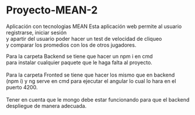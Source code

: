 # Proyecto-MEAN-2
Aplicación con tecnologias MEAN
Esta aplicación web permite al usuario registrarse, iniciar sesión <br>
y apartir del usuario poder hacer un test de velocidad de cliqueo <br>
y comparar los promedios con los de otros jugadores. <br>

Para la carpeta Backend se tiene que hacer un npm i en cmd <br>
para instalar cualquier paquete que le haga falta al proyecto.<br>
<br>
Para la carpeta Fronted se tiene que hacer los mismo que en backend <br>
(npm i) y ng serve en cmd para ejecutar el angular lo cual lo hara en el puerto 4200.<br>
<br>
Tener en cuenta que le mongo debe estar funcionando para que el backend <br>
despliegue de manera adecuada.  
